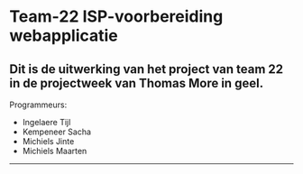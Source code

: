 # Team-22  ISP-voorbereiding webapplicatie

Dit is de uitwerking van het project van team 22 in de projectweek van Thomas More in geel.  
-
Programmeurs:
- Ingelaere Tijl
- Kempeneer Sacha
- Michiels Jinte
- Michiels Maarten
----------------------------

